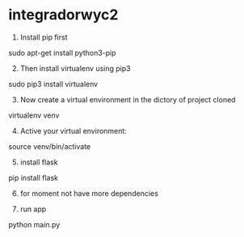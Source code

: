 # integradorwyc2
1. Install pip first

sudo apt-get install python3-pip

2. Then install virtualenv using pip3

sudo pip3 install virtualenv

3. Now create a virtual environment in the dictory of project cloned

virtualenv venv

4. Active your virtual environment:

source venv/bin/activate

5. install flask

pip install flask

6. for moment not have more dependencies

7. run app

python main.py
